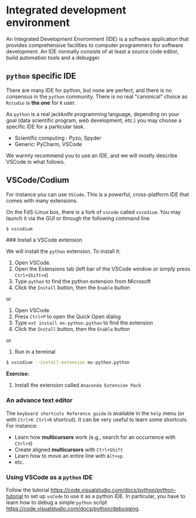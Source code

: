 # Integrated development environment

An Integrated Development Environment (IDE) is a software application that provides comprehensive facilities to computer programmers for software development.
An IDE normally consists of at least a source code editor, build automation tools and a debugger.

## `python` specific IDE

There are many IDE for python, but none are perfect, and there is no consensus in the `python` community. There is no real "canonical" choice as `Rstudio` is **the one** for `R` user.

As `python` is a real jackknife programming language, depending on your goal (data scientific program, web development, etc.) you may choose a specific IDE for a particular task.

- Scientific computing : Pyzo, Spyder 
- Generic: PyCharm, VSCode

We warmly recommend you to use an IDE, and we will mostly describe VSCode in what follows.

## VSCode/Codium

For instance you can use `VSCode`. This is a powerful, cross-platform IDE that comes with many extensions.

On the FdS-Linux box, there is a fork of `vscode` called `vscodium`.
You may launch it via the GUI or through the following command line

```bash
$ vscodium
```

### Install a VSCode extension

We will install the `python` extension.
To install it:

1. Open VSCode.
2. Open the Extensions tab (left bar of the VSCode window or simply press `Ctrl+Shift+X`)
3. Type `python` to find the python extension from Microsoft
4. Click the `Install` button, then the `Enable` button

or

1. Open VSCode
2. Press `Ctrl+P` to open the Quick Open dialog
3. Type `ext install ms-python.python` to find the extension
4. Click the `Install` button, then the `Enable` button

or

1. Run in a terminal

```bash
$ vscodium --install-extension ms-python.python
```

**Exercise:**

1. Install the extension called `Anaconda Extension Pack`

### An advance text editor

The `keyboard shortcuts Reference guide` is available in the `help` menu (or with `Ctrl+K Ctrl+R` shortcut).
It can be very useful to learn some shortcuts.
For instance:

- Learn how **multicursors** work (e.g., search for an occurrence with  `Ctrl+d`)
- Create aligned **multicursors** with `Ctrl+Shift`
- Learn how to move an entire line  with `Alt+up`
- etc.

### Using VSCode as a `python` IDE

Follow the tutorial <https://code.visualstudio.com/docs/python/python-tutorial> to set up `vsCode` to use it as a python IDE.
In particular, you have to learn how to debug a simple `python` script <https://code.visualstudio.com/docs/python/debugging>.
